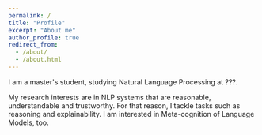```yaml
---
permalink: /
title: "Profile"
excerpt: "About me"
author_profile: true
redirect_from: 
  - /about/
  - /about.html
---
```


I am a master's student, studying Natural Language Processing at ???.

My research interests are in NLP systems that are reasonable, understandable and trustworthy. 
For that reason, I tackle tasks such as reasoning and explainability.
I am interested in Meta-cognition of Language Models, too.
